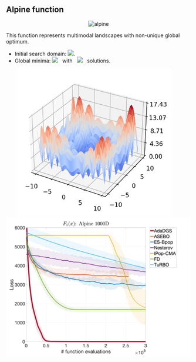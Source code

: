 ## Alpine function

<div align="center"> <img src="https://latex.codecogs.com/svg.latex?&space;f(x)=\sum_{i=1}^d|x_i\sin(x_i)+0.1x_i|" title="alpine" /> </div>

This function represents multimodal landscapes with non-unique global optimum.

- Initial search domain: <img src="https://latex.codecogs.com/svg.latex?&space;x\in{[-10,10]}^d" title=" "/>.
- Global minima: <img src="https://latex.codecogs.com/svg.latex?&space;f(x_{opt})=0" title=" "/> &nbsp; with &nbsp; <img src="https://latex.codecogs.com/svg.latex?&space;8^d"/> &nbsp; solutions.

<div align="center"> 
  <img src="image/Alpine.jpg" alt="alpine" height="400"/> &nbsp;&nbsp;&nbsp;&nbsp;&nbsp;
  <img src="image/alpine_error_plot.jpg" alt="error" height="380"/>
</div>

